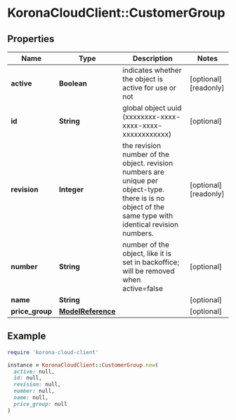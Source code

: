 # KoronaCloudClient::CustomerGroup

## Properties

| Name | Type | Description | Notes |
| ---- | ---- | ----------- | ----- |
| **active** | **Boolean** | indicates whether the object is active for use or not | [optional][readonly] |
| **id** | **String** | global object uuid (xxxxxxxx-xxxx-xxxx-xxxx-xxxxxxxxxxxx) | [optional] |
| **revision** | **Integer** | the revision number of the object. revision numbers are unique per object-type. there is is no object of the same type with identical revision numbers. | [optional][readonly] |
| **number** | **String** | number of the object, like it is set in backoffice; will be removed when active&#x3D;false | [optional] |
| **name** | **String** |  | [optional] |
| **price_group** | [**ModelReference**](ModelReference.md) |  | [optional] |

## Example

```ruby
require 'korona-cloud-client'

instance = KoronaCloudClient::CustomerGroup.new(
  active: null,
  id: null,
  revision: null,
  number: null,
  name: null,
  price_group: null
)
```

